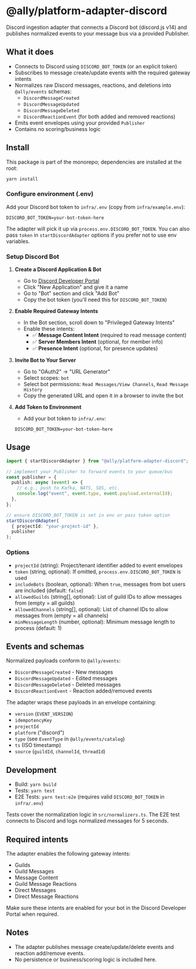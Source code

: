 # @ally/platform-adapter-discord

Discord ingestion adapter that connects a Discord bot (discord.js v14) and publishes normalized events to your message bus via a provided Publisher.

## What it does

- Connects to Discord using `DISCORD_BOT_TOKEN` (or an explicit token)
- Subscribes to message create/update events with the required gateway intents
- Normalizes raw Discord messages, reactions, and deletions into `@ally/events` schemas:
  - `DiscordMessageCreated`
  - `DiscordMessageUpdated`
  - `DiscordMessageDeleted`
  - `DiscordReactionEvent` (for both added and removed reactions)
- Emits event envelopes using your provided `Publisher`
- Contains no scoring/business logic

## Install

This package is part of the monorepo; dependencies are installed at the root:

```bash
yarn install
```

### Configure environment (.env)

Add your Discord bot token to `infra/.env` (copy from `infra/example.env`):

```
DISCORD_BOT_TOKEN=your-bot-token-here
```

The adapter will pick it up via `process.env.DISCORD_BOT_TOKEN`. You can also pass `token` in `startDiscordAdapter` options if you prefer not to use env variables.

### Setup Discord Bot

1. **Create a Discord Application & Bot**
   - Go to [Discord Developer Portal](https://discord.com/developers/applications)
   - Click "New Application" and give it a name
   - Go to "Bot" section and click "Add Bot"
   - Copy the bot token (you'll need this for `DISCORD_BOT_TOKEN`)

2. **Enable Required Gateway Intents**
   - In the Bot section, scroll down to "Privileged Gateway Intents"
   - Enable these intents:
     - ✅ **Message Content Intent** (required to read message content)
     - ✅ **Server Members Intent** (optional, for member info)
     - ✅ **Presence Intent** (optional, for presence updates)

3. **Invite Bot to Your Server**
   - Go to "OAuth2" → "URL Generator"
   - Select scopes: `bot`
   - Select bot permissions: `Read Messages/View Channels`, `Read Message History`
   - Copy the generated URL and open it in a browser to invite the bot

4. **Add Token to Environment**
   - Add your bot token to `infra/.env`:
   ```env
   DISCORD_BOT_TOKEN=your-bot-token-here
   ```

## Usage

```ts
import { startDiscordAdapter } from "@ally/platform-adapter-discord";

// implement your Publisher to forward events to your queue/bus
const publisher = {
  publish: async (event) => {
    // e.g., push to Kafka, NATS, SQS, etc.
    console.log("event", event.type, event.payload.externalId);
  },
};

// ensure DISCORD_BOT_TOKEN is set in env or pass token option
startDiscordAdapter(
  { projectId: "your-project-id" },
  publisher
);
```

### Options

- `projectId` (string): Project/tenant identifier added to event envelopes
- `token` (string, optional): If omitted, `process.env.DISCORD_BOT_TOKEN` is used
- `includeBots` (boolean, optional): When `true`, messages from bot users are included (default: `false`)
- `allowedGuilds` (string[], optional): List of guild IDs to allow messages from (empty = all guilds)
- `allowedChannels` (string[], optional): List of channel IDs to allow messages from (empty = all channels)
- `minMessageLength` (number, optional): Minimum message length to process (default: 1)

## Events and schemas

Normalized payloads conform to `@ally/events`:

- `DiscordMessageCreated` - New messages
- `DiscordMessageUpdated` - Edited messages  
- `DiscordMessageDeleted` - Deleted messages
- `DiscordReactionEvent` - Reaction added/removed events

The adapter wraps these payloads in an envelope containing:

- `version` (`EVENT_VERSION`)
- `idempotencyKey`
- `projectId`
- `platform` ("discord")
- `type` (see `EventType` in `@ally/events/catalog`)
- `ts` (ISO timestamp)
- `source` (`guildId`, `channelId`, `threadId`)

## Development

- Build: `yarn build`
- Tests: `yarn test`
- E2E Tests: `yarn test:e2e` (requires valid `DISCORD_BOT_TOKEN` in `infra/.env`)

Tests cover the normalization logic in `src/normalizers.ts`. The E2E test connects to Discord and logs normalized messages for 5 seconds.

## Required intents

The adapter enables the following gateway intents:

- Guilds
- Guild Messages
- Message Content
- Guild Message Reactions
- Direct Messages
- Direct Message Reactions

Make sure these intents are enabled for your bot in the Discord Developer Portal when required.

## Notes

- The adapter publishes message create/update/delete events and reaction add/remove events.
- No persistence or business/scoring logic is included here.
